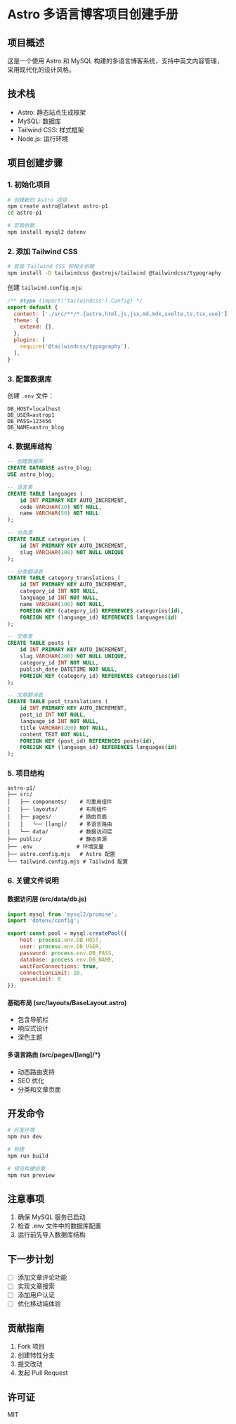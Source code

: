 # Astro 多语言博客项目创建手册

## 项目概述

这是一个使用 Astro 和 MySQL 构建的多语言博客系统，支持中英文内容管理，采用现代化的设计风格。

## 技术栈

- Astro: 静态站点生成框架
- MySQL: 数据库
- Tailwind CSS: 样式框架
- Node.js: 运行环境

## 项目创建步骤

### 1. 初始化项目

```bash
# 创建新的 Astro 项目
npm create astro@latest astro-p1
cd astro-p1

# 安装依赖
npm install mysql2 dotenv
```

### 2. 添加 Tailwind CSS

```bash
# 安装 Tailwind CSS 和相关依赖
npm install -D tailwindcss @astrojs/tailwind @tailwindcss/typography
```

创建 `tailwind.config.mjs`:
```javascript
/** @type {import('tailwindcss').Config} */
export default {
  content: ['./src/**/*.{astro,html,js,jsx,md,mdx,svelte,ts,tsx,vue}'],
  theme: {
    extend: {},
  },
  plugins: [
    require('@tailwindcss/typography'),
  ],
}
```

### 3. 配置数据库

创建 `.env` 文件：
```env
DB_HOST=localhost
DB_USER=astrop1
DB_PASS=123456
DB_NAME=astro_blog
```

### 4. 数据库结构

```sql
-- 创建数据库
CREATE DATABASE astro_blog;
USE astro_blog;

-- 语言表
CREATE TABLE languages (
    id INT PRIMARY KEY AUTO_INCREMENT,
    code VARCHAR(10) NOT NULL,
    name VARCHAR(50) NOT NULL
);

-- 分类表
CREATE TABLE categories (
    id INT PRIMARY KEY AUTO_INCREMENT,
    slug VARCHAR(100) NOT NULL UNIQUE
);

-- 分类翻译表
CREATE TABLE category_translations (
    id INT PRIMARY KEY AUTO_INCREMENT,
    category_id INT NOT NULL,
    language_id INT NOT NULL,
    name VARCHAR(100) NOT NULL,
    FOREIGN KEY (category_id) REFERENCES categories(id),
    FOREIGN KEY (language_id) REFERENCES languages(id)
);

-- 文章表
CREATE TABLE posts (
    id INT PRIMARY KEY AUTO_INCREMENT,
    slug VARCHAR(200) NOT NULL UNIQUE,
    category_id INT NOT NULL,
    publish_date DATETIME NOT NULL,
    FOREIGN KEY (category_id) REFERENCES categories(id)
);

-- 文章翻译表
CREATE TABLE post_translations (
    id INT PRIMARY KEY AUTO_INCREMENT,
    post_id INT NOT NULL,
    language_id INT NOT NULL,
    title VARCHAR(200) NOT NULL,
    content TEXT NOT NULL,
    FOREIGN KEY (post_id) REFERENCES posts(id),
    FOREIGN KEY (language_id) REFERENCES languages(id)
);
```

### 5. 项目结构

```
astro-p1/
├── src/
│   ├── components/    # 可重用组件
│   ├── layouts/       # 布局组件
│   ├── pages/         # 路由页面
│   │   └── [lang]/    # 多语言路由
│   └── data/          # 数据访问层
├── public/            # 静态资源
├── .env              # 环境变量
├── astro.config.mjs   # Astro 配置
└── tailwind.config.mjs # Tailwind 配置
```

### 6. 关键文件说明

#### 数据访问层 (src/data/db.js)
```javascript
import mysql from 'mysql2/promise';
import 'dotenv/config';

export const pool = mysql.createPool({
    host: process.env.DB_HOST,
    user: process.env.DB_USER,
    password: process.env.DB_PASS,
    database: process.env.DB_NAME,
    waitForConnections: true,
    connectionLimit: 10,
    queueLimit: 0
});
```

#### 基础布局 (src/layouts/BaseLayout.astro)
- 包含导航栏
- 响应式设计
- 深色主题

#### 多语言路由 (src/pages/[lang]/*)
- 动态路由支持
- SEO 优化
- 分类和文章页面

## 开发命令

```bash
# 开发环境
npm run dev

# 构建
npm run build

# 预览构建结果
npm run preview
```

## 注意事项

1. 确保 MySQL 服务已启动
2. 检查 .env 文件中的数据库配置
3. 运行前先导入数据库结构

## 下一步计划

- [ ] 添加文章评论功能
- [ ] 实现文章搜索
- [ ] 添加用户认证
- [ ] 优化移动端体验

## 贡献指南

1. Fork 项目
2. 创建特性分支
3. 提交改动
4. 发起 Pull Request

## 许可证

MIT
